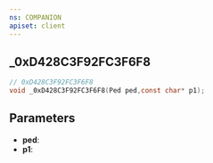 ```yaml
---
ns: COMPANION
apiset: client
---
```

## _0xD428C3F92FC3F6F8

```c
// 0xD428C3F92FC3F6F8
void _0xD428C3F92FC3F6F8(Ped ped,const char* p1);
```


## Parameters
* **ped**:
* **p1**:



